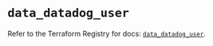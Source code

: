 # `data_datadog_user`

Refer to the Terraform Registry for docs: [`data_datadog_user`](https://registry.terraform.io/providers/datadog/datadog/3.48.0/docs/data-sources/user).
